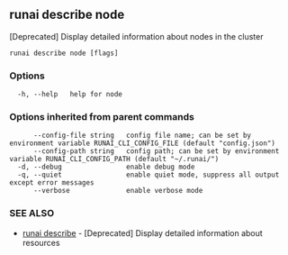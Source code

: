 ## runai describe node

[Deprecated] Display detailed information about nodes in the cluster

```
runai describe node [flags]
```

### Options

```
  -h, --help   help for node
```

### Options inherited from parent commands

```
      --config-file string   config file name; can be set by environment variable RUNAI_CLI_CONFIG_FILE (default "config.json")
      --config-path string   config path; can be set by environment variable RUNAI_CLI_CONFIG_PATH (default "~/.runai/")
  -d, --debug                enable debug mode
  -q, --quiet                enable quiet mode, suppress all output except error messages
      --verbose              enable verbose mode
```

### SEE ALSO

* [runai describe](runai_describe.md)	 - [Deprecated] Display detailed information about resources

